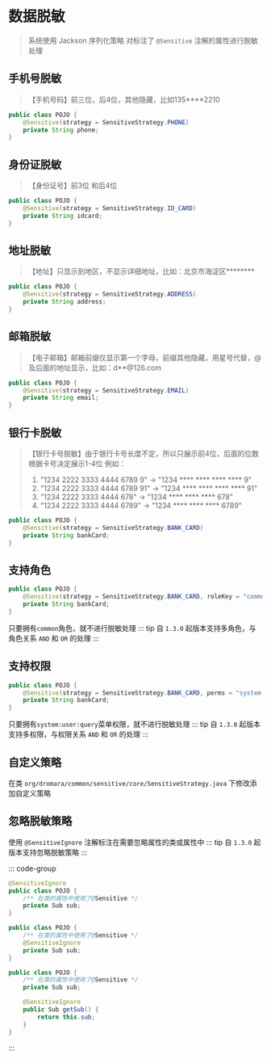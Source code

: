 # 数据脱敏

> 系统使用 Jackson 序列化策略 对标注了 `@Sensitive` 注解的属性进行脱敏处理

## 手机号脱敏
> 【手机号码】前三位，后4位，其他隐藏，比如135****2210
```java
public class POJO {
    @Sensitive(strategy = SensitiveStrategy.PHONE)
    private String phone;
}
```

## 身份证脱敏
> 【身份证号】前3位 和后4位
```java
public class POJO {
    @Sensitive(strategy = SensitiveStrategy.ID_CARD)
    private String idcard;
}
```

## 地址脱敏
> 【地址】只显示到地区，不显示详细地址，比如：北京市海淀区********
```java
public class POJO {
    @Sensitive(strategy = SensitiveStrategy.ADDRESS)
    private String address;
}
```

## 邮箱脱敏
> 【电子邮箱】邮箱前缀仅显示第一个字母，前缀其他隐藏，用星号代替，@及后面的地址显示，比如：d**@126.com
```java
public class POJO {
    @Sensitive(strategy = SensitiveStrategy.EMAIL)
    private String email;
}
```

## 银行卡脱敏
> 【银行卡号脱敏】由于银行卡号长度不定，所以只展示前4位，后面的位数根据卡号决定展示1-4位 例如：
> 1. "1234 2222 3333 4444 6789 9"    ->   "1234 **** **** **** **** 9"  
> 2. "1234 2222 3333 4444 6789 91"   ->   "1234 **** **** **** **** 91"  
> 3. "1234 2222 3333 4444 678"       ->    "1234 **** **** **** 678"  
> 4. "1234 2222 3333 4444 6789"      ->    "1234 **** **** **** 6789"
```java
public class POJO {
    @Sensitive(strategy = SensitiveStrategy.BANK_CARD)
    private String bankCard;
}
```

## 支持角色
```java
public class POJO {
    @Sensitive(strategy = SensitiveStrategy.BANK_CARD, roleKey = "common")
    private String bankCard;
}
```
只要拥有`common`角色，就不进行脱敏处理
::: tip
自 `1.3.0` 起版本支持多角色，与角色关系 `AND` 和 `OR` 的处理
:::

## 支持权限
```java
public class POJO {
    @Sensitive(strategy = SensitiveStrategy.BANK_CARD, perms = "system:user:query")
    private String bankCard;
}
```
只要拥有`system:user:query`菜单权限，就不进行脱敏处理
::: tip
自 `1.3.0` 起版本支持多权限，与权限关系 `AND` 和 `OR` 的处理
:::

## 自定义策略
在类 `org/dromara/common/sensitive/core/SensitiveStrategy.java` 下修改添加自定义策略

## 忽略脱敏策略 <Badge type="tip" text="1.3.0" />
使用 `@SensitiveIgnore` 注解标注在需要忽略属性的类或属性中
::: tip
自 `1.3.0` 起版本支持忽略脱敏策略
:::

::: code-group

```java [Class]
@SensitiveIgnore
public class POJO {
    /** 在类的属性中使用了@Sensitive */
    private Sub sub;
}
```

```java [Field]
public class POJO {
    /** 在类的属性中使用了@Sensitive */
    @SensitiveIgnore
    private Sub sub;
}
```

```java [Method]
public class POJO {
    /** 在类的属性中使用了@Sensitive */
    private Sub sub;

    @SensitiveIgnore
    public Sub getSub() {
        return this.sub;
    }
}
```
:::
